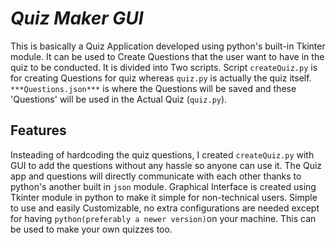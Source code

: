 # ***Quiz Maker GUI***

This is basically a Quiz Application developed using python's built-in Tkinter module. It can be used to Create Questions that the user want to have in the quiz to be conducted. 
It is divided into Two scripts. Script ```createQuiz.py``` is for creating Questions for quiz whereas ```quiz.py``` is actually the quiz itself. ```***Questions.json***``` is where the Questions will be saved and these 'Questions' will be used in the Actual Quiz (```quiz.py```). 

## Features

Insteading of hardcoding the quiz questions, I created ```createQuiz.py``` with GUI to add the questions without any hassle so anyone can use it.
The Quiz app and questions will directly communicate with each other thanks to python's another built in ```json``` module.
Graphical Interface is created using Tkinter module in python to make it simple for non-technical users.
Simple to use and easily Customizable, no extra configurations are needed except for having ```python(preferably a newer version)```on your machine.
This can be used to make your own quizzes too.